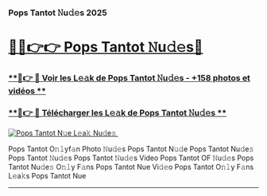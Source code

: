 ### Pops Tantot 𝙽u𝚍𝚎s 2025  

# <h1><a href="(https://rebrand.ly/accesvip">🔗🔗👉👉 Pops Tantot 𝙽u𝚍𝚎s🔗</a></h1>

### [ **🔗👉 🔴 Voir les L𝚎𝚊k de Pops Tantot 𝙽u𝚍𝚎s - +158 photos et vidéos **](https://rebrand.ly/accesvip)
### [ **🔗👉 🔴 Télécharger les L𝚎𝚊k de Pops Tantot 𝙽u𝚍𝚎s **](https://rebrand.ly/accesvip)  

[![Pops Tantot N𝚞e L𝚎a𝚔 Nu𝚍e𝚜 ](https://i.imgur.com/0qMVB7G.gif)](https://rebrand.ly/accesvip)  

Pops Tantot O𝚗𝚕yf𝚊n Photo 𝙽u𝚍𝚎s
Pops Tantot N𝚞𝚍e
Pops Tantot Nu𝚍e𝚜
Pops Tantot 𝙽u𝚍𝚎s
Pops Tantot 𝙽u𝚍𝚎s Video
Pops Tantot OF 𝙽u𝚍𝚎s
Pops Tantot Nu𝚍e𝚜 O𝚗𝚕y F𝚊ns
Pops Tantot Nue Vi𝚍𝚎o
Pops Tantot O𝚗𝚕y F𝚊ns L𝚎a𝚔s
Pops Tantot Nue

___  
